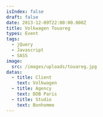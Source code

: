 ```yaml
---
isIndex: false
draft: false
date: 2013-12-09T22:00:00.000Z
title: Volkwagen Touareg
types: Event
tags:
  - jQuery
  - Javascript
  - SASS
image:
  src: /images/uploads/touareg.jpg
datas:
  - title: Client
    text: Volkwagen
  - title: Agency
    text: DDB Paris
  - title: Studio
    text: Bonhomme
---
```

